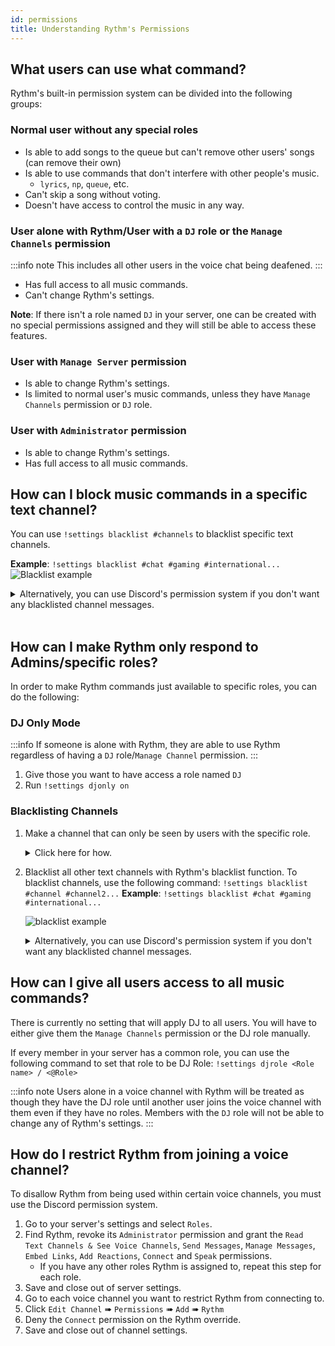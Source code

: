 ```yaml
---
id: permissions
title: Understanding Rythm's Permissions
---
```


## What users can use what command?

Rythm's built-in permission system can be divided into the following groups:

### Normal user without any special roles
 - Is able to add songs to the queue but can't remove other users' songs (can remove their own)
 - Is able to use commands that don't interfere with other people's music.
   - `lyrics`, `np`, `queue`, etc.
 - Can't skip a song without voting.
 - Doesn't have access to control the music in any way.

### User alone with Rythm/User with a `DJ` role or the `Manage Channels` permission
:::info note
This includes all other users in the voice chat being deafened.
:::
 - Has full access to all music commands.
 - Can't change Rythm's settings.

**Note**: If there isn't a role named `DJ` in your server, one can be created with no special permissions assigned and they will still be able to access these features.

### User with `Manage Server` permission
 - Is able to change Rythm's settings.
 - Is limited to normal user's music commands, unless they have `Manage Channels` permission or `DJ` role.

### User with `Administrator` permission
 - Is able to change Rythm's settings.
 - Has full access to all music commands.

## How can I block music commands in a specific text channel?
You can use `!settings blacklist #channels` to blacklist specific text channels.

**Example**: `!settings blacklist #chat #gaming #international...`
![Blacklist example](/img/docs/settings/blacklist-text-channel-example.png)

<details>
<summary>Alternatively, you can use Discord's permission system if you don't want any blacklisted channel messages.</summary>
<img src="/img/docs/perms/deny-rythm.png" alt="deny rythm"/>
</details><br/>

## How can I make Rythm only respond to Admins/specific roles?
In order to make Rythm commands just available to specific roles, you can do the following:

### DJ Only Mode
:::info
If someone is alone with Rythm, they are able to use Rythm regardless of having a `DJ` role/`Manage Channel` permission.
:::

 1. Give those you want to have access a role named `DJ`
 2. Run `!settings djonly on`
 
### Blacklisting Channels
 1. Make a channel that can only be seen by users with the specific role.
    <details>
        <summary>Click here for how.</summary>
        <ol>
            <li><img src="/img/docs/perms/role-1.png" alt="role 1"/></li>
            <li><img src="/img/docs/perms/role-2.png" alt="role 2"/></li>
        </ol>
        <ul>
            <li>More information on how to do this can be found at <a href="https://support.discord.com/hc/en-us/articles/206029707">Discord's support page.</a></li>
        </ul>
    </details>
 2. Blacklist all other text channels with Rythm's blacklist function. To blacklist channels, use the following command: `!settings blacklist #channel #channel2...`
    **Example**: `!settings blacklist #chat #gaming #international...`<br/>

    ![blacklist example](/img/docs/settings/blacklist-text-channel-example.png)
    
    <details>
    <summary>Alternatively, you can use Discord's permission system if you don't want any blacklisted channel messages.</summary>
    <img src="/img/docs/perms/deny-rythm.png" alt="deny rythm"/>
    </details>
 


## How can I give all users access to all music commands?
There is currently no setting that will apply DJ to all users. You will have to either give them the `Manage Channels` permission or the DJ role manually.

If every member in your server has a common role, you can use the following command to set that role to be DJ Role: `!settings djrole <Role name> / <@Role>`

:::info note
Users alone in a voice channel with Rythm will be treated as though they have the DJ role until another user joins the voice channel with them even if they have no roles. Members with the `DJ` role will not be able to change any of Rythm's settings.
:::

## How do I restrict Rythm from joining a voice channel?
To disallow Rythm from being used within certain voice channels, you must use the Discord permission system.

1. Go to your server's settings and select `Roles`.
2. Find Rythm, revoke its `Administrator` permission and grant the `Read Text Channels & See Voice Channels`, `Send Messages`, `Manage Messages`, `Embed Links`, `Add Reactions`, `Connect` and `Speak` permissions.
   - If you have any other roles Rythm is assigned to, repeat this step for each role.
3. Save and close out of server settings.
4. Go to each voice channel you want to restrict Rythm from connecting to.
5. Click `Edit Channel` ➠ `Permissions` ➠ `Add` ➠ `Rythm`
6. Deny the `Connect` permission on the Rythm override.
7. Save and close out of channel settings.
